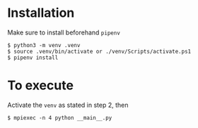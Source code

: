 # Installation
Make sure to install beforehand `pipenv`

```
$ python3 -m venv .venv
$ source .venv/bin/activate or ./venv/Scripts/activate.ps1
$ pipenv install
```

# To execute
Activate the `venv` as stated in step 2, then

`$ mpiexec -n 4 python __main__.py`
